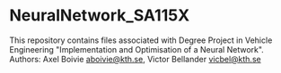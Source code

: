 # NeuralNetwork_SA115X
This repository contains files associated with Degree Project in Vehicle Engineering "Implementation and Optimisation of a Neural Network".
Authors: Axel Boivie <aboivie@kth.se>, Victor Bellander <vicbel@kth.se>
